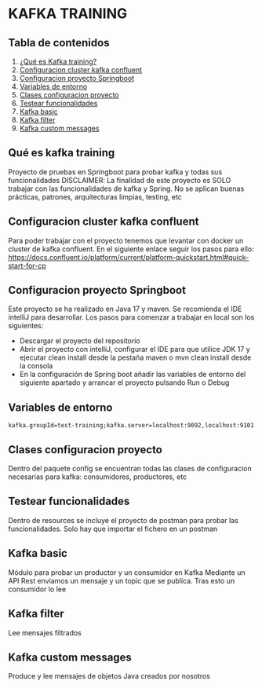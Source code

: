 # KAFKA TRAINING

## Tabla de contenidos

1. [¿Qué es Kafka training?](#qué-es-kafka-training)
2. [Configuracion cluster kafka confluent](#configuracion-cluster-kafka-confluent)
3. [Configuracion proyecto Springboot](#configuracion-proyecto-springboot)
4. [Variables de entorno](#variables-de-entorno)
5. [Clases configuracion proyecto](#clases-configuracion-proyecto)
6. [Testear funcionalidades](#testear-funcionalidades)
7. [Kafka basic](#kafka-basic)
8. [Kafka filter](#kafka-filter)
9. [Kafka custom messages](#kafka-custom-messages)

## Qué es kafka training

Proyecto de pruebas en Springboot para probar kafka y todas sus funcionalidades
DISCLAIMER: La finalidad de este proyecto es SOLO trabajar con las funcionalidades de kafka y Spring.
No se aplican buenas prácticas, patrones, arquitecturas limpias, testing, etc

## Configuracion cluster kafka confluent

Para poder trabajar con el proyecto tenemos que levantar con docker un cluster de kafka confluent.
En el siguiente enlace seguir los pasos para
ello: https://docs.confluent.io/platform/current/platform-quickstart.html#quick-start-for-cp

## Configuracion proyecto Springboot

Este proyecto se ha realizado en Java 17 y maven.
Se recomienda el IDE intelliJ para desarrollar.
Los pasos para comenzar a trabajar en local son los siguientes:

- Descargar el proyecto del repositorio
- Abrir el proyecto con intelliJ, configurar el IDE para que utilice JDK 17 y ejecutar clean install desde la pestaña
  maven o mvn clean install desde la consola
- En la configuración de Spring boot añadir las variables de entorno del siguiente apartado y arrancar el proyecto
  pulsando Run o Debug

## Variables de entorno

``
kafka.groupId=test-training;kafka.server=localhost:9092,localhost:9101
``

## Clases configuracion proyecto

Dentro del paquete config se encuentran todas las clases de configuracion necesarias para kafka: consumidores,
productores, etc

## Testear funcionalidades

Dentro de resources se incluye el proyecto de postman para probar las funcionalidades. Solo hay que importar el fichero
en un postman

## Kafka basic

Módulo para probar un productor y un consumidor en Kafka
Mediante un API Rest enviamos un mensaje y un topic que se publica. Tras esto un consumidor lo lee

## Kafka filter

Lee mensajes filtrados

## Kafka custom messages

Produce y lee mensajes de objetos Java creados por nosotros
